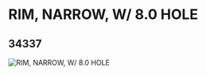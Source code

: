 # RIM, NARROW, W/ 8.0 HOLE
## 34337
![RIM, NARROW, W/ 8.0 HOLE](https://lc-www-live-s.legocdn.com/media/bricks/5/2/6194809.jpg)